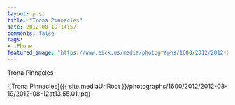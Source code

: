 ```yaml
---
layout: post
title: "Trona Pinnacles"
date: 2012-08-19 14:57
comments: false
tags:
- iPhone
featured_image: "https://www.eick.us/media/photographs/1600/2012/2012-08-19/2012-08-12at13.55.01.jpg"
---
```

Trona Pinnacles

![Trona Pinnacles]({{ site.mediaUrlRoot }}/photographs/1600/2012/2012-08-19/2012-08-12at13.55.01.jpg)

